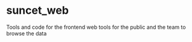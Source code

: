 # suncet_web
Tools and code for the frontend web tools for the public and the team to browse the data
